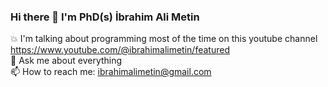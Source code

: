 ### Hi there 👋 I'm PhD(s) İbrahim Ali Metin

💥 I'm talking about programming most of the time on this youtube channel https://www.youtube.com/@ibrahimalimetin/featured                                                 
💬 Ask me about everything                                                                                                                                                                         
📫 How to reach me: ibrahimalimetin@gmail.com



<!--
**ibrahimalimetin/IbrahimAliMetin** is a ✨ _special_ ✨ repository because its `README.md` (this file) appears on your GitHub profile.

Here are some ideas to get you started:

- 🔭 I’m currently working on ...
- 🌱 I’m currently learning ...
- 👯 I’m looking to collaborate on ...
- 🤔 I’m looking for help with ...
- 💬 Ask me about ...
- 📫 How to reach me: ...
- 😄 Pronouns: ...
- ⚡ Fun fact: ...
-->
